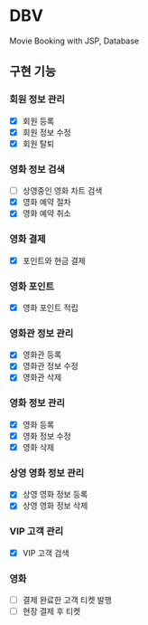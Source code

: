 # DBV
 Movie Booking with JSP, Database
 
## 구현 기능
### 회원 정보 관리
- [x] 회원 등록
- [x] 회원 정보 수정
- [x] 회원 탈퇴

### 영화 정보 검색
- [ ] 상영중인 영화 차트 검색
- [x] 영화 예약 절차
- [x] 영화 예약 취소

### 영화 결제
- [x] 포인트와 현금 결제

### 영화 포인트
- [x] 영화 포인트 적립

### 영화관 정보 관리
- [x] 영화관 등록
- [x] 영화관 정보 수정
- [x] 영화관 삭제

### 영화 정보 관리
- [x] 영화 등록
- [x] 영화 정보 수정
- [x] 영화 삭제

### 상영 영화 정보 관리
- [x] 상영 영화 정보 등록
- [x] 상영 영화 정보 삭제

### VIP 고객 관리
- [x] VIP 고객 검색

### 영화 
- [ ] 결제 완료한 고객 티켓 발행
- [ ] 현장 결제 후 티켓 
